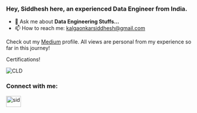 ### Hey, Siddhesh here, an experienced Data Engineer from India.

- 💬 Ask me about **Data Engineering Stuffs...**
- 📫 How to reach me: kalgaonkarsiddhesh@gmail.com

Check out my [Medium](https://sidk17.medium.com) profile. All views are personal from my experience so far in this journey!

Certifications!  


![CLD](https://github.com/debuggerrr/debuggerrr/assets/16878718/b96f0f43-0a0b-47d7-8298-a221e0619810)



<h3 align="left">Connect with me:</h3>
 <p align="left">
 <a href="https://www.linkedin.com/in/sid1992/" target="blank"><img align="center" src="https://raw.githubusercontent.com/rahuldkjain/github-profile-readme-generator/master/src/images/icons/Social/linked-in-alt.svg" alt="sid" height="30" width="40" /></a>
</p>
